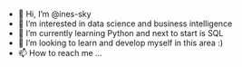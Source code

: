 - 👋 Hi, I’m @ines-sky
- 👀 I’m interested in data science and business intelligence 
- 🌱 I’m currently learning Python and next to start is SQL
- 💞️ I’m looking to learn and develop myself in this area :)
- 📫 How to reach me ...

<!---
ines-sky/ines-sky is a ✨ special ✨ repository because its `README.md` (this file) appears on your GitHub profile.
You can click the Preview link to take a look at your changes.
--->

